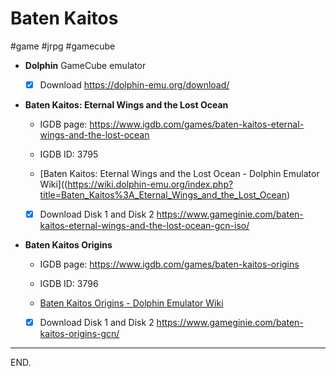 # Baten Kaitos
#game #jrpg #gamecube

- **Dolphin** GameCube emulator
    * [x] Download https://dolphin-emu.org/download/

- **Baten Kaitos: Eternal Wings and the Lost Ocean**
    * IGDB page: https://www.igdb.com/games/baten-kaitos-eternal-wings-and-the-lost-ocean
    * IGDB ID: 3795

    * [Baten Kaitos: Eternal Wings and the Lost Ocean - Dolphin Emulator Wiki]((https://wiki.dolphin-emu.org/index.php?title=Baten_Kaitos%3A_Eternal_Wings_and_the_Lost_Ocean)

    * [x] Download Disk 1 and Disk 2 https://www.gameginie.com/baten-kaitos-eternal-wings-and-the-lost-ocean-gcn-iso/

- **Baten Kaitos Origins**
    * IGDB page: https://www.igdb.com/games/baten-kaitos-origins
    * IGDB ID: 3796

    * [Baten Kaitos Origins - Dolphin Emulator Wiki](https://wiki.dolphin-emu.org/index.php?title=Baten_Kaitos_Origins)

    * [x] Download Disk 1 and Disk 2 https://www.gameginie.com/baten-kaitos-origins-gcn/

---

END.
